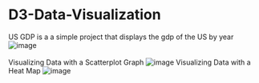 # D3-Data-Visualization
US GDP is a a simple project that displays the gdp of the US by year
![image](https://user-images.githubusercontent.com/90283311/224496266-3fb14172-c5ad-4753-acb5-46c9d7636de3.png)
<br></br>
Visualizing Data with a Scatterplot Graph
![image](https://user-images.githubusercontent.com/90283311/228657877-752e1a1d-1744-47a7-be5b-f79a6f93098d.png)
Visualizing Data with a Heat Map
![image](https://user-images.githubusercontent.com/90283311/228658590-6e61ac62-e18d-4ee1-9866-908f945067f1.png)
